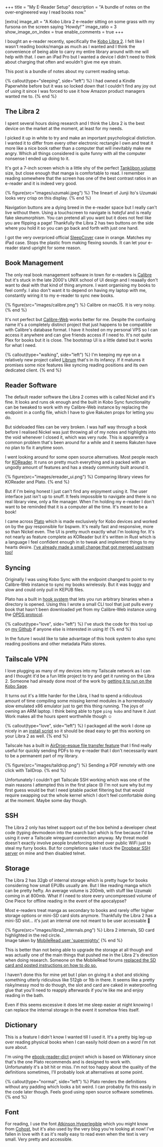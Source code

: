 +++
title = "My E-Reader Setup"
description = "A bundle of notes on the over-engineered way I read books now."

[extra]
image_alt = "A Kobo Libra 2 e-reader sitting on some grass with my fursona on the screen saying 'Howdy!'"
image_ratio = 3
show_image_on_index = true
enable_comments = true
+++

I bought an e-reader recently, specifically the [Kobo Libra 2](https://uk.kobobooks.com/products/kobo-libra-2). I felt like I wasn't reading books/manga as much as I wanted and I think the convenience of being able to carry my entire library around with me will help with that. I own an iPad Pro but I wanted a device I didn't need to think about charging that often and wouldn't give me eye strain.

This post is a bundle of notes about my current reading setup.

{% callout(type="sleeping", side="left") %}
I had owned a Kindle Paperwhite before but it was so locked down that I couldn't find any joy out of using it since I was forced to use it how Amazon product managers wanted me to.
{% end %}

## The Libra 2
I spent several hours doing research and I think the Libra 2 is the best device on the market at the moment, at least for my needs.

I picked it up in white to try and make an important psychological distiction. I wanted it to differ from every other electronic rectangle I own and treat it more like a nice book rather than a computer that will inevitably make me angry. Which all things considered is quite funny with all the computer nonsense I ended up doing to it.

It's got a 7-inch screen which is a little shy of the perfect [Tankōbon volume](https://en.wikipedia.org/wiki/Tank%C5%8Dbon) size, but close enough that manga is comfortable to read. I remember reading somewhere that the screen has one of the best contrast ratios in an e-reader and it is indeed very good.

{% figure(src="images/uzumaki.jpeg") %}
    The lineart of Junji Ito's Uzumaki looks very crisp on this display.
{% end %}

Navigation buttons are a dying breed in the e-reader space but I really can't live without them. Using a touchscreen to navigate is *hateful* and is really fake skeumorphism. You can pretend all you want but it does not feel like you are flipping a page! Thankfully the Libra 2 has two buttons on the side where you hold it so you can go back and forth with just one hand.

I got the very overpriced official [SleepCover](https://uk.kobobooks.com/products/kobo-libra-2-sleepcover) case in orange. Matches my iPad case. Stops the plastic from making flexing sounds. It can let your e-reader stand upright for some reason.

## Book Management
The only real book management software in town for e-readers is [Calibre](https://calibre-ebook.com) but it's stuck in the late 2000's UNIX school of UI design and I reaaally don't want to deal with that kind of thing anymore. I want organising my books to feel comfy. I also don't want it to depend on having my laptop with me, constantly wiring it to my e-reader to sync new books.

{% figure(src="images/calibre.png") %}
    Calibre on macOS. It is very noisy.
{% end %}

It's not perfect but [Calibre-Web](https://github.com/janeczku/calibre-web) works better for me. Despite the confusing name it's a completely distinct project that just happens to be compatible with Calibre's database format. I have it hosted on my personal VPS so I can access it anywhere and can give friends access if I need to. It's not quite Plex for books but it is close. The bootstrap UI is a little dated but it works for what I need.

{% callout(type="walking", side="left") %}
I'm keeping my eye on a relatively new project called [Librum](https://github.com/Librum-Reader/Librum) that's in its infancy. If it matures it promises some nice features like syncing reading positions and its own dedicated client.
{% end %}

## Reader Software
The default reader software the Libra 2 comes with is called Nickel and it's fine. It looks and runs ok enough and the built in Kobo Sync functionality can be tweaked to work with my Calibre-Web instance by replacing the endpoint in a config file, which I have to give Rakuten props for letting you do.

But sideloaded files can be very broken. I was half way through a book before I realised Nickel was just throwing all of my notes and highlights into the void whenever I closed it, which was very rude. This is apparently a common problem that's been around for a while and it seems Rakuten have no plan to fix it anytime soon.

I went looking around for some open source alternatives. Most people reach for [KOReader](https://koreader.rocks). It runs on pretty much everything and is packed with an ungodly amount of features and has a steady community built around it.

{% figure(src="images/ereader_ui.png") %}
Comparing library views for KOReader and Plato.
{% end %}

But if I'm being honest I just can't find any enjoyment using it. The user interface just isn't up to snuff. It feels impossible to navigate and there is no real library view, only a file manager. When I'm holding my e-reader I don't want to be reminded that it is a computer all the time. It's meant to be a book!

I came across [Plato](https://github.com/baskerville/plato) which is made exclusively for Kobo devices and worked on by the guy responsible for bspwm. It's really fast and responsive, more so than Nickel even. The UI is pretty much exactly what I'm looking for. It's not nearly as feature complete as KOReader but it's written in Rust which is a language I feel confident enough in to tweak and implement things to my hearts desire. [I've already made a small change that got merged upstream too!](https://github.com/baskerville/plato/pull/323)

## Syncing
Originally I was using Kobo Sync with the endpoint changed to point to my Calibre-Web instance to sync my books wirelessly. But it was buggy and slow and could only pull in KEPUB files.

Plato has a built in [hook system](https://github.com/baskerville/plato/blob/master/doc/HOOKS.md) that lets you run arbitrary binaries when a directory is opened. Using this I wrote a small CLI tool that just pulls every book that hasn't been downloaded yet from my Calibre-Web instance using the [OPDS protocol](https://en.wikipedia.org/wiki/Open_Publication_Distribution_System).

{% callout(type="love", side="left") %}
I've stuck the code for this tool up on [my Github](https://github.com/videah/plato-opds) if anyone else is interested in using it!
{% end %}

In the future I would like to take advantage of this hook system to also sync reading positions and other metadata Plato stores.

## Tailscale VPN
I love plugging as many of my devices into my Tailscale network as I can and I thought it'd be a fun little project to try and get it running on the Libra 2. Someone had already done most of the work by [getting it to run on the Kobo Sage](https://dstaley.com/posts/tailscale-on-kobo-sage).

It turns out it's a little harder for the Libra, I had to spend a ridiculous amount of time compiling some missing kernel modules in a horrendously slow emulated x86 emulator just to get this thing running. The joys of owning an ARM laptop. I think being able to type `ping kobo` and have it Just Work makes all the hours spent worthwhile though ☺️

{% callout(type="love", side="left") %}
I packaged all the work I done up nicely in an [install script](https://github.com/videah/kobo-tailscale) so it should be dead easy to get this working on your Libra 2 as well.
{% end %}

Tailscale has a built in [AirDrop-esque file transfer feature](https://tailscale.com/kb/1106/taildrop) that I find really useful for quickly sending PDFs to my e-reader that I don't necessarily want to be a permanent part of my library.

{% figure(src="images/taildrop.png") %}
    Sending a PDF remotely with one click with TailDrop.
{% end %}

Unfortunately I couldn't get Tailscale SSH working which was one of the main reasons I attempted this in the first place 😢 I'm not sure why but my first guess would be that I need iptable packet filtering but that would require swapping out the whole kernel which I don't feel comfortable doing at the moment. Maybe some day though.

## SSH
The Libra 2 only has telnet support out of the box behind a developer cheat code (typing devmodeon into the search bar) which is fine because I'd be using it over a Tailscale wireguard connection anyway. My threat model doesn't exactly involve people bruteforcing telnet over public WiFi just to steal my furry books. But for completions sake I stuck the [Dropbear SSH server](https://matt.ucc.asn.au/dropbear/dropbear.html) on mine and then disabled telnet.

## Storage
The Libra 2 has 32gb of internal storage which is pretty huge for books considering how small EPUBs usually are. But I like reading manga which can be pretty hefty. An average volume is 200mb, with stuff like Uzumaki coming in at 800mb. What if I need to store every uncompressed volume of One Piece for offline reading in the event of the apocalypse?

Most e-readers treat manga as secondary to books and rarely offer higher storage options or mini-SD card slots anymore. Thankfully the Libra 2 has a mini-SD slot... it's just an internal one not meant to be user accessable 🫠

{% figure(src="images/libra2_internals.png") %}
Libra 2 internals, SD card highlighted in the red circle. <br> Image taken by [MobileRead user 'supermighty'](https://www.mobileread.com/forums/showthread.php?t=342428)
{% end %}

This is better than not being able to upgrade the storage at all though and was actually one of the main things that pushed me in the Libra 2's direction when doing research. Someone on the MobileRead forums [replaced the SD card and posted instructions on how to do so.](https://www.mobileread.com/forums/showthread.php?t=348546)

I haven't done this for mine yet but I plan on giving it a shot and sticking something utterly ridiculous like 512gb or 1tb in there. It seems like a pretty risky/messy mod to do though, the slot and card are caked in waterproofing glue that you'll need to reapply afterwards if you're like me and enjoy reading in the bath.

Even if this seems excessive it does let me sleep easier at night knowing I can replace the internal storage in the event it somehow fries itself.

## Dictionary
This is a feature I didn't know I wanted till I used it. It's a pretty big leg-up over reading physical books when I can easily hold down on a word I'm not sure about.

I'm using the [ebook-reader-dict](https://github.com/BoboTiG/ebook-reader-dict) project which is based on Wiktionary since that's the one Plato recommends and is designed to work with. Unfortunately it's a bit hit or miss. I'm not too happy about the quality of the definitions sometimes, I'll probably look at alternatives at some point.

{% callout(type="normal", side="left") %}
Plato renders the definitions without any padding which looks a bit weird. I can probably fix this easily in the code later though. Feels good using open source software sometimes.
{% end %}

## Font
For reading, I use the font [Atkinson Hyperlegible](https://brailleinstitute.org/freefont) which you might know from [Cohost](https://cohost.org), but it's also used by the very blog you're looking at now! I've fallen in love with it as it's really easy to read even when the text is very small. Very pretty and accessible.